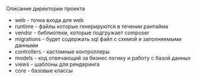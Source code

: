 Описание директории проекта

* web - точка входа для web
* runtime - файлы которые генерируются в течении рантайма
* vendor - библиотеки, которые подгружает composer
* migrations - будет содержать sql файл с схемой и заполняемыми данными
* controllers - кастомные контроллеры
* models - код отвечающий за бизнес логику и работу с базой данных
* views - шаблоны для рендеринга
* core - базовые классы

